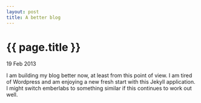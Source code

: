 ```yaml
---
layout: post
title: A better blog
---
```


# {{ page.title }}

<span class="date">19 Feb 2013</span>

I am building my blog better now, at least from this point of view. I am tired of Wordpress and am enjoying a new fresh start with this Jekyll application. I might switch emberlabs to something similar if this continues to work out well.
